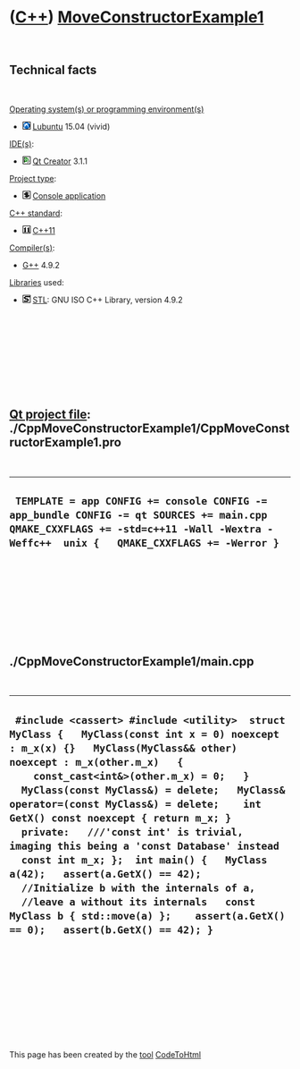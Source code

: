 



 

 

 

 

 

([C++](Cpp.md)) [MoveConstructorExample1](CppMoveConstructorExample1.md)
==========================================================================

 

Technical facts
---------------

 

[Operating system(s) or programming environment(s)](CppOs.md)

-   ![Lubuntu](PicLubuntu.png) [Lubuntu](CppLubuntu.md) 15.04 (vivid)

[IDE(s)](CppIde.md):

-   ![Qt Creator](PicQtCreator.png) [Qt Creator](CppQtCreator.md) 3.1.1

[Project type](CppQtProjectType.md):

-   ![console](PicConsole.png) [Console
    application](CppConsoleApplication.md)

[C++ standard](CppStandard.md):

-   ![C++11](PicCpp11.png) [C++11](Cpp11.md)

[Compiler(s)](CppCompiler.md):

-   [G++](CppGpp.md) 4.9.2

[Libraries](CppLibrary.md) used:

-   ![STL](PicStl.png) [STL](CppStl.md): GNU ISO C++ Library, version
    4.9.2

 

 

 

 

 

[Qt project file](CppQtProjectFile.md): ./CppMoveConstructorExample1/CppMoveConstructorExample1.pro
----------------------------------------------------------------------------------------------------

 

  -------------------------------------------------------------------------------------------------------------------------------------------------------------------------------------
  ` TEMPLATE = app CONFIG += console CONFIG -= app_bundle CONFIG -= qt SOURCES += main.cpp QMAKE_CXXFLAGS += -std=c++11 -Wall -Wextra -Weffc++  unix {   QMAKE_CXXFLAGS += -Werror }`
  -------------------------------------------------------------------------------------------------------------------------------------------------------------------------------------

 

 

 

 

 

./CppMoveConstructorExample1/main.cpp
-------------------------------------

 

  -----------------------------------------------------------------------------------------------------------------------------------------------------------------------------------------------------------------------------------------------------------------------------------------------------------------------------------------------------------------------------------------------------------------------------------------------------------------------------------------------------------------------------------------------------------------------------------------------------------------------------------------------------------------------------------------
  ` #include <cassert> #include <utility>  struct MyClass {   MyClass(const int x = 0) noexcept : m_x(x) {}   MyClass(MyClass&& other) noexcept : m_x(other.m_x)   {     const_cast<int&>(other.m_x) = 0;   }   MyClass(const MyClass&) = delete;   MyClass& operator=(const MyClass&) = delete;    int GetX() const noexcept { return m_x; }    private:   ///'const int' is trivial, imaging this being a 'const Database' instead   const int m_x; };  int main() {   MyClass a(42);   assert(a.GetX() == 42);    //Initialize b with the internals of a,   //leave a without its internals   const MyClass b { std::move(a) };    assert(a.GetX() == 0);   assert(b.GetX() == 42); }`
  -----------------------------------------------------------------------------------------------------------------------------------------------------------------------------------------------------------------------------------------------------------------------------------------------------------------------------------------------------------------------------------------------------------------------------------------------------------------------------------------------------------------------------------------------------------------------------------------------------------------------------------------------------------------------------------------

 

 

 

 

 





 




This page has been created by the [tool](Tools.md)
[CodeToHtml](ToolCodeToHtml.md)
